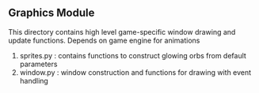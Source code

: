 ## Graphics Module

This directory contains high level game-specific window drawing and update functions. Depends on game engine for animations

1. sprites.py : contains functions to construct glowing orbs from default parameters
2. window.py : window construction and functions for drawing with event handling